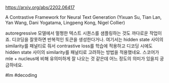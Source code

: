 https://arxiv.org/abs/2202.06417

A Contrastive Framework for Neural Text Generation (Yixuan Su, Tian Lan, Yan Wang, Dani Yogatama, Lingpeng Kong, Nigel Collier)

autoregressive 모델에서 멀쩡한 텍스트 시퀀스를 샘플링하는 것도 까다로운 작업이죠. 디코딩을 잘못하면 반복적인 토큰을 생성한다거나. 여기서는 hidden state 사이의 similarity를 패널티로 줘서 contrastive loss를 학습에 적용하고 디코딩 시에도 hidden state 사이의 similarity를 패널티로 고려하는 방법을 적용했네요. 스코어가 mle + nucleus에 비해 유의미하게 잘 나오는 것 같은데 어느 정도의 의미가 있을지 궁금하네요.

#lm #decoding 